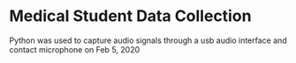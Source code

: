 # Medical Student Data Collection

Python was used to capture audio signals through a usb audio interface and contact microphone on Feb 5, 2020